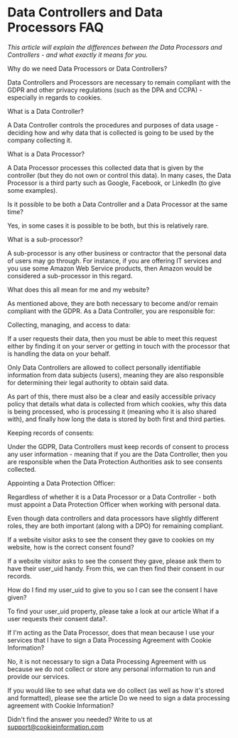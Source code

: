 # Data Controllers and Data Processors FAQ

_This article will explain the differences between the Data Processors and Controllers - and what exactly it means for you._

Why do we need Data Processors or Data Controllers?

Data Controllers and Processors are necessary to remain compliant with the GDPR and other privacy regulations (such as the DPA and CCPA) - especially in regards to cookies.

What is a Data Controller?

A Data Controller controls the procedures and purposes of data usage - deciding how and why data that is collected is going to be used by the company collecting it.

What is a Data Processor?

A Data Processor processes this collected data that is given by the controller (but they do not own or control this data). In many cases, the Data Processor is a third party such as Google, Facebook, or LinkedIn (to give some examples).

Is it possible to be both a Data Controller and a Data Processor at the same time?

Yes, in some cases it is possible to be both, but this is relatively rare.

What is a sub-processor?

A sub-processor is any other business or contractor that the personal data of users may go through. For instance, if you are offering IT services and you use some Amazon Web Service products, then Amazon would be considered a sub-processor in this regard.

What does this all mean for me and my website?

As mentioned above, they are both necessary to become and/or remain compliant with the GDPR. As a Data Controller, you are responsible for:

Collecting, managing, and access to data:

If a user requests their data, then you must be able to meet this request either by finding it on your server or getting in touch with the processor that is handling the data on your behalf.

Only Data Controllers are allowed to collect personally identifiable information from data subjects (users), meaning they are also responsible for determining their legal authority to obtain said data.

As part of this, there must also be a clear and easily accessible privacy policy that details what data is collected from which cookies, why this data is being processed, who is processing it (meaning who it is also shared with), and finally how long the data is stored by both first and third parties.

Keeping records of consents:

Under the GDPR, Data Controllers must keep records of consent to process any user information - meaning that if you are the Data Controller, then you are responsible when the Data Protection Authorities ask to see consents collected.

Appointing a Data Protection Officer:

Regardless of whether it is a Data Processor or a Data Controller - both must appoint a Data Protection Officer when working with personal data.

Even though data controllers and data processors have slightly different roles, they are both important (along with a DPO) for remaining compliant.

If a website visitor asks to see the consent they gave to cookies on my website, how is the correct consent found?

If a website visitor asks to see the consent they gave, please ask them to have their user_uid handy. From this, we can then find their consent in our records.

How do I find my user_uid to give to you so I can see the consent I have given?

To find your user_uid property, please take a look at our article What if a user requests their consent data?.

If I'm acting as the Data Processor, does that mean because I use your services that I have to sign a Data Processing Agreement with Cookie Information?

No, it is not necessary to sign a Data Processing Agreement with us because we do not collect or store any personal information to run and provide our services.

If you would like to see what data we do collect (as well as how it's stored and formatted), please see the article Do we need to sign a data processing agreement with Cookie Information?

Didn't find the answer you needed? Write to us at support@cookieinformation.com
